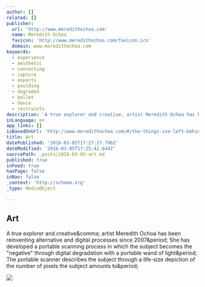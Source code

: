 ```yaml
---
author: []
related: []
publisher:
  url: 'http://www.meredithochoa.com'
  name: Meredith Ochoa
  favicon: 'http://www.meredithochoa.com/favicon.ico'
  domain: www.meredithochoa.com
keywords:
  - experience
  - aesthetic
  - connecting
  - capture
  - aspects
  - paulding
  - degraded
  - ballet
  - dance
  - restraints
description: 'A true explorer and creative, artist Meredith Ochoa has been reinventing alternative and digital processes since 2007. She has developed a portable scanning process in which the subject becomes the "negative" through digital degradation with a portable wand of light. The portable scanner describes the subject through a life-size depiction of the number of pixels the subject amounts to.'
inLanguage: en
app_links: []
isBasedOnUrl: 'http://www.meredithochoa.com/#/the-things-ive-left-behind/'
title: Art
datePublished: '2016-03-05T17:27:27.796Z'
dateModified: '2016-03-05T17:25:42.644Z'
sourcePath: _posts/2016-03-05-art.md
published: true
inFeed: true
hasPage: false
inNav: false
_context: 'http://schema.org'
_type: MediaObject

---
```

<article style=""><h1>Art</h1><p>A true explorer and creative&amp;comma; artist Meredith Ochoa has been reinventing alternative and digital processes since 2007&amp;period; She has developed a portable scanning process in which the subject becomes the "negative" through digital degradation with a portable wand of light&amp;period; The portable scanner describes the subject through a life-size depiction of the number of pixels the subject amounts to&amp;period;</p><img src="http://static1.squarespace.com/static/542c9055e4b09837c7b54580/t/54e28c3ee4b0f4a6ba38ad2d/1424133242210/Meredith_Ochoa_image2.jpg?format=original" /></article>